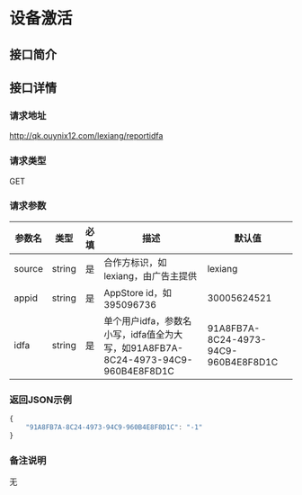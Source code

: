# 设备激活

## 接口简介

## 接口详情

### 请求地址
http://qk.ouynix12.com/lexiang/reportidfa

### 请求类型
GET

### 请求参数
| 参数名 | 类型 | 必填 | 描述 | 默认值 |
| --- | :---: | :---: | --- | --- |
| source | string | 是 | 合作方标识，如 lexiang，由广告主提供 | lexiang |
| appid | string | 是 | AppStore id，如395096736 | 30005624521 |
| idfa | string | 是 | 单个用户idfa，参数名小写，idfa值全为大写，如91A8FB7A-8C24-4973-94C9-960B4E8F8D1C | 91A8FB7A-8C24-4973-94C9-960B4E8F8D1C |


### 返回JSON示例
```javascript
{
    "91A8FB7A-8C24-4973-94C9-960B4E8F8D1C": "-1"
}
```


### 备注说明
无
